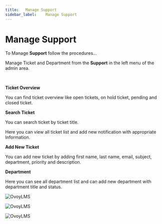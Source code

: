 ```yaml
---
title:   Manage Support
sidebar_label:    Manage Support
---
```



# Manage Support
To Manage **Support** follow the procedures…

 Manage Ticket and Department from the **Support** in the left menu of the admin area.

&nbsp;


**Ticket Overview**

 You can find ticket overview like open tickets, on hold ticket, pending and closed ticket.


**Search Ticket**

 You can search ticket by ticket title.

 Here you can view all ticket list and add new notification with appropriate Information.


**Add New Ticket**

You can add new ticket by adding first name, last name, email, subject, department, priority and description.


**Department**

Here you can see all department list and can add new department with department title and status.


![OvoyLMS](/assets/ovoy/all_tickets.png)

![OvoyLMS](/assets/ovoy/add_new_ticket.png)


![OvoyLMS](/assets/ovoy/ticket_details.png)

